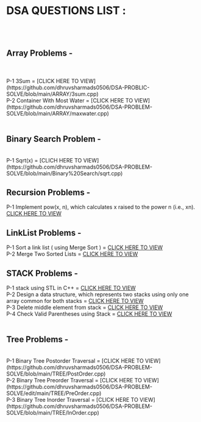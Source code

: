 <h1>DSA QUESTIONS LIST : </h1>
<br>
<br>
<h2>Array Problems - </h2>
<br>
<br>
P-1 3Sum = [CLICK HERE TO VIEW](https://github.com/dhruvsharmads0506/DSA-PROBLIC-SOLVE/blob/main/ARRAY/3sum.cpp) <br>
P-2 Container With Most Water = [CLICK HERE TO VIEW](https://github.com/dhruvsharmads0506/DSA-PROBLEM-SOLVE/blob/main/ARRAY/maxwater.cpp) 
<br>
<br>
<h2>Binary Search Problem - </h2><br>
P-1 Sqrt(x) = [CLICH HERE TO VIEW](https://github.com/dhruvsharmads0506/DSA-PROBLEM-SOLVE/blob/main/Binary%20Search/sqrt.cpp)
 
<h2>Recursion Problems - </h2>

P-1 Implement pow(x, n), which calculates x raised to the power n (i.e., xn). [CLICK HERE TO VIEW](https://github.com/dhruvsharmads0506/DSA-PROBLIC-SOLVE/blob/main/Recursion%20Problems/powx%2Cn.cpp) <br>

<h2>LinkList Problems - </h2>

P-1 Sort a link list ( using Merge Sort ) = [CLICK HERE TO VIEW](https://github.com/dhruvsharmads0506/DSA-PROBLIC-SOLVE/blob/main/Link%20-List/MergeSort.cpp)
<br>
P-2 Merge Two Sorted Lists = [CLICK HERE TO VIEW](https://github.com/dhruvsharmads0506/DSA-PROBLEM-SOLVE/blob/main/Link%20-List/mergeList.cpp)

<h2> STACK Problems - </h2>

P-1 stack using STL in C++ = [CLICK HERE TO VIEW](https://github.com/dhruvsharmads0506/DSA-PROBLIC-SOLVE/blob/main/STACK/stl.cpp) <br>
P-2 Design a data structure, which represents two stacks using only one array common for both stacks = [CLICK HERE TO VIEW ](https://github.com/dhruvsharmads0506/DSA-PROBLIC-SOLVE/blob/main/STACK/twostack.cpp) <br>
P-3 Delete middle element from stack  = [CLICK HERE TO VIEW ](https://github.com/dhruvsharmads0506/DSA-PROBLIC-SOLVE/blob/main/STACK/middlelement.cpp)
<br>
P-4 Check Valid Parentheses using Stack = [CLICK HERE TO VIEW ](https://github.com/dhruvsharmads0506/DSA-PROBLIC-SOLVE/blob/main/STACK/parenthesis.cpp)
<br>
<br>
<h2>Tree Problems -  </h2>
<br>
P-1 Binary Tree Postorder Traversal = [CLICK HERE TO VIEW](https://github.com/dhruvsharmads0506/DSA-PROBLEM-SOLVE/blob/main/TREE/PostOrder.cpp) 
<br>
P-2 Binary Tree Preorder Traversal  = [CLICK HERE TO VIEW](https://github.com/dhruvsharmads0506/DSA-PROBLEM-SOLVE/edit/main/TREE/PreOrder.cpp)
<br>
P-3 Binary Tree Inorder Traversal   = [CLICK HERE TO VIEW](https://github.com/dhruvsharmads0506/DSA-PROBLEM-SOLVE/blob/main/TREE/InOrder.cpp)

